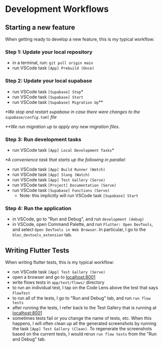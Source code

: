 # Development Workflows

## Starting a new feature

When getting ready to develop a new feature, this is my typical workflow:

### Step 1: Update your local repository

- in a terminal, run: `git pull origin main`
- run VSCode task `[App] Prebuild (Once)`

### Step 2: Update your local supabase

- run VSCode task `[Supabase] Stop`*
- run VSCode task `[Supabase] Start`
- run VSCode task `[Supabase] Migration Up`**

_*We stop and restart supabase in case there were changes to the `supabase/config.toml` file_

_**We run migration up to apply any new migration files._

### Step 3: Run development tasks

- run VSCode task `[App] Local Development Tasks`*

_*A convenience task that starts up the following in parallel:_

- run VSCode task `[App] Build Runner (Watch)`
- run VSCode task `[App] Slang (Watch)`
- run VSCode task `[App] Test Gallery (Serve)`
- run VSCode task `[Project] Documentation (Serve)`
- run VSCode task `[Supabase] Functions (Serve)`
  - Note: this implicitly will run VSCode task `[Supabase] Start`

### Step 4: Run the application

- in VSCode, go to "Run and Debug", and run `development (debug)`
- in VSCode, open Command Palette, and run `Flutter: Open DevTools`, and select `Open DevTools in Web Browser`. In particular, I go to the `bloc_devtools_extension` tab.

## Writing Flutter Tests

When writing flutter tests, this is my typical workflow:

- run VSCode task `[App] Test Gallery (Serve)`
- open a browser and go to [localhost:8001](http://localhost:8001)
- write flows tests in `app/test/flows/` directory
- to run an individual test, I tap on the Code Lens above the test that says `FlowTest`
- to run all of the tests, I go to "Run and Debug" tab, and run `run flow tests`
- after running the tests, I refer back to the Test Gallery that is running at [localhost:8001](http://localhost:8000)
- sometimes tests fail or you change the name of tests, etc. When this happens, I will often clean up all the generated screenshots by running the task `[App] Test Gallery (Clean)`. To regenerate the screenshots based on the current tests, I would rerun `run flow tests` from the "Run and Debug" tab.
